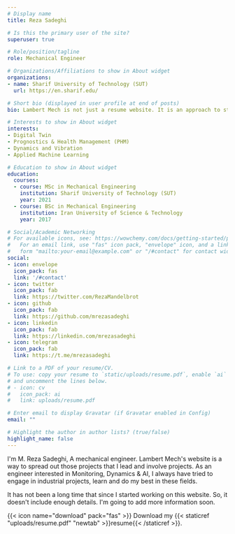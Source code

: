 ```yaml
---
# Display name
title: Reza Sadeghi

# Is this the primary user of the site?
superuser: true

# Role/position/tagline
role: Mechanical Engineer

# Organizations/Affiliations to show in About widget
organizations:
- name: Sharif University of Technology (SUT)
  url: https://en.sharif.edu/

# Short bio (displayed in user profile at end of posts)
bio: Lambert Mech is not just a resume website. It is an approach to state our achievements and spread our ideas. Reza Sadeghi

# Interests to show in About widget
interests:
- Digital Twin
- Prognostics & Health Management (PHM)
- Dynamics and Vibration
- Applied Machine Learning

# Education to show in About widget
education:
  courses:
  - course: MSc in Mechanical Engineering
    institution: Sharif University of Technology (SUT)
    year: 2021
  - course: BSc in Mechanical Engineering
    institution: Iran University of Science & Technology
    year: 2017

# Social/Academic Networking
# For available icons, see: https://wowchemy.com/docs/getting-started/page-builder/#icons
#   For an email link, use "fas" icon pack, "envelope" icon, and a link in the
#   form "mailto:your-email@example.com" or "/#contact" for contact widget.
social:
- icon: envelope
  icon_pack: fas
  link: '/#contact'
- icon: twitter
  icon_pack: fab
  link: https://twitter.com/RezaMandelbrot
- icon: github
  icon_pack: fab
  link: https://github.com/mrezasadeghi
- icon: linkedin
  icon_pack: fab
  link: https://linkedin.com/mrezasadeghi
- icon: telegram
  icon_pack: fab
  link: https://t.me/mrezasadeghi

# Link to a PDF of your resume/CV.
# To use: copy your resume to `static/uploads/resume.pdf`, enable `ai` icons in `params.toml`,
# and uncomment the lines below.
# - icon: cv
#   icon_pack: ai
#   link: uploads/resume.pdf

# Enter email to display Gravatar (if Gravatar enabled in Config)
email: ""

# Highlight the author in author lists? (true/false)
highlight_name: false
---
```


I'm M. Reza Sadeghi, A mechanical engineer. Lambert Mech's website is a way to spread out those projects that I lead and involve projects. As an engineer interested in Monitoring, Dynamics & AI, I always have tried to engage in industrial projects, learn and do my best in these fields.

It has not been a long time that since I started working on this website. So, it doesn't include enough details. I'm going to add more information soon.

{{< icon name="download" pack="fas" >}} Download my {{< staticref "uploads/resume.pdf" "newtab" >}}resume{{< /staticref >}}.
